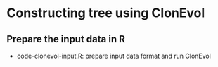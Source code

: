 # Constructing tree using ClonEvol

## Prepare the input data in R

* code-clonevol-input.R: prepare input data format and run ClonEvol






